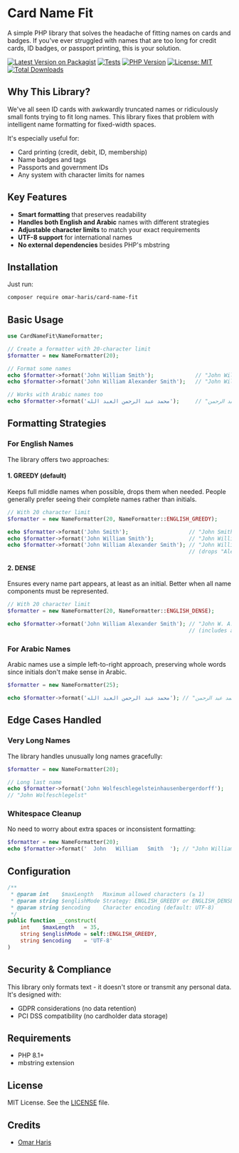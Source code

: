 # Card Name Fit

A simple PHP library that solves the headache of fitting names on cards and badges. If you've ever struggled with names that are too long for credit cards, ID badges, or passport printing, this is your solution.

[![Latest Version on Packagist](https://img.shields.io/packagist/v/omar-haris/card-name-fit.svg)](https://packagist.org/packages/omar-haris/card-name-fit)
[![Tests](https://github.com/omar-haris/card-name-fit/actions/workflows/tests.yml/badge.svg)](https://github.com/omar-haris/card-name-fit/actions/workflows/tests.yml)
[![PHP Version](https://img.shields.io/packagist/php-v/omar-haris/card-name-fit.svg)](https://packagist.org/packages/omar-haris/card-name-fit)
[![License: MIT](https://img.shields.io/badge/License-MIT-yellow.svg)](https://opensource.org/licenses/MIT)
[![Total Downloads](https://img.shields.io/packagist/dt/omar-haris/card-name-fit.svg)](https://packagist.org/packages/omar-haris/card-name-fit)

## Why This Library?

We've all seen ID cards with awkwardly truncated names or ridiculously small fonts trying to fit long names. This library fixes that problem with intelligent name formatting for fixed-width spaces.

It's especially useful for:
- Card printing (credit, debit, ID, membership)
- Name badges and tags
- Passports and government IDs 
- Any system with character limits for names

## Key Features

- **Smart formatting** that preserves readability
- **Handles both English and Arabic** names with different strategies
- **Adjustable character limits** to match your exact requirements
- **UTF-8 support** for international names
- **No external dependencies** besides PHP's mbstring

## Installation

Just run:

```bash
composer require omar-haris/card-name-fit
```

## Basic Usage

```php
use CardNameFit\NameFormatter;

// Create a formatter with 20-character limit
$formatter = new NameFormatter(20);

// Format some names
echo $formatter->format('John William Smith');             // "John William Smith"
echo $formatter->format('John William Alexander Smith');   // "John William Smith"

// Works with Arabic names too
echo $formatter->format('محمد عبد الرحمن العبد الله');     // "محمد عبد الرحمن"
```

## Formatting Strategies

### For English Names

The library offers two approaches:

#### 1. GREEDY (default)

Keeps full middle names when possible, drops them when needed. People generally prefer seeing their complete names rather than initials.

```php
// With 20 character limit
$formatter = new NameFormatter(20, NameFormatter::ENGLISH_GREEDY);

echo $formatter->format('John Smith');                   // "John Smith"
echo $formatter->format('John William Smith');           // "John William Smith"
echo $formatter->format('John William Alexander Smith'); // "John William Smith" 
                                                         // (drops "Alexander")
```

#### 2. DENSE

Ensures every name part appears, at least as an initial. Better when all name components must be represented.

```php
// With 20 character limit
$formatter = new NameFormatter(20, NameFormatter::ENGLISH_DENSE);

echo $formatter->format('John William Alexander Smith'); // "John W. A. Smith"
                                                         // (includes all parts)
```

### For Arabic Names

Arabic names use a simple left-to-right approach, preserving whole words since initials don't make sense in Arabic.

```php
$formatter = new NameFormatter(25);

echo $formatter->format('محمد عبد الرحمن العبد الله'); // "محمد عبد الرحمن"
```

## Edge Cases Handled

### Very Long Names

The library handles unusually long names gracefully:

```php
$formatter = new NameFormatter(20);

// Long last name
echo $formatter->format('John Wolfeschlegelsteinhausenbergerdorff');
// "John Wolfeschlegelst"
```

### Whitespace Cleanup

No need to worry about extra spaces or inconsistent formatting:

```php
$formatter = new NameFormatter(20);
echo $formatter->format('  John   William   Smith  '); // "John William Smith"
```

## Configuration

```php
/**
 * @param int    $maxLength   Maximum allowed characters (≥ 1)
 * @param string $englishMode Strategy: ENGLISH_GREEDY or ENGLISH_DENSE
 * @param string $encoding    Character encoding (default: UTF-8)
 */
public function __construct(
    int    $maxLength   = 35,
    string $englishMode = self::ENGLISH_GREEDY,
    string $encoding    = 'UTF-8'
)
```

## Security & Compliance

This library only formats text - it doesn't store or transmit any personal data. It's designed with:
- GDPR considerations (no data retention)
- PCI DSS compatibility (no cardholder data storage)

## Requirements

- PHP 8.1+
- mbstring extension

## License

MIT License. See the [LICENSE](LICENSE.md) file.

## Credits

- [Omar Haris](https://github.com/omar-haris)

<!-- These keywords help with SEO but are invisible to users -->
<meta name="keywords" content="name formatting, ID card printing, credit card personalization, badge printing, PHP library, Arabic name formatting, card embossing, fixed-width name display, name truncation, smart name shortening">
